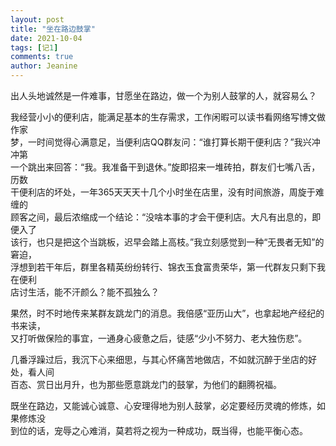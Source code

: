 ```yaml
---
layout: post
title: "坐在路边鼓掌"
date: 2021-10-04
tags: [记1]
comments: true
author: Jeanine 
---
```


出人头地诚然是一件难事，甘愿坐在路边，做一个为别人鼓掌的人，就容易么？  

我经营小小的便利店，能满足基本的生存需求，工作闲暇可以读书看网络写博文做作家  
梦，一时间觉得心满意足，当便利店QQ群友问：“谁打算长期干便利店？”我兴冲冲第  
一个跳出来回答：“我。我准备干到退休。”旋即招来一堆砖拍，群友们七嘴八舌，历数  
干便利店的坏处，一年365天天天十几个小时坐在店里，没有时间旅游，周旋于难缠的  
顾客之间，最后浓缩成一个结论：“没啥本事的才会干便利店。大凡有出息的，即便入了  
该行，也只是把这个当跳板，迟早会踏上高枝。”我立刻感觉到一种“无畏者无知”的窘迫，  
浮想到若干年后，群里各精英纷纷转行、锦衣玉食富贵荣华，第一代群友只剩下我在便利  
店讨生活，能不汗颜么？能不孤独么？  

果然，时不时地传来某群友跳龙门的消息。我倍感“亚历山大”，也拿起地产经纪的书来读，  
又打听做保险的事宜，一通身心疲惫之后，徒感“少小不努力、老大独伤悲”。  

几番浮躁过后，我沉下心来细思，与其心怀痛苦地做店，不如就沉醉于坐店的好处，看人间  
百态、赏日出月升，也为那些愿意跳龙门的鼓掌，为他们的翻腾祝福。  

既坐在路边，又能诚心诚意、心安理得地为别人鼓掌，必定要经历灵魂的修炼，如果修炼没  
到位的话，宠辱之心难消，莫若将之视为一种成功，既当得，也能平衡心态。
